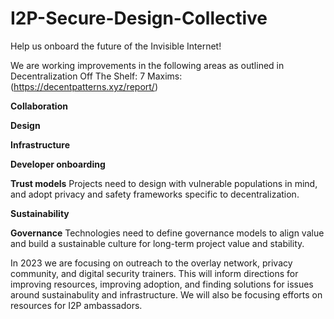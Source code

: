 # I2P-Secure-Design-Collective
Help us onboard the future of the Invisible Internet!

We are working improvements in the following areas as outlined in Decentralization Off The Shelf: 7 Maxims:(https://decentpatterns.xyz/report/)

**Collaboration** 

**Design** 

**Infrastructure** 

**Developer onboarding** 

**Trust models** Projects need to design with vulnerable populations in mind, and adopt privacy and safety frameworks specific to decentralization.

**Sustainability** 

**Governance** Technologies need to define governance models to align value and build a sustainable culture for long-term project value and stability.

In 2023 we are focusing on outreach to the overlay network, privacy community, and digital security trainers. This will inform directions for improving resources, improving adoption, and finding solutions for issues around sustainabulity and infrastructure. We will also be focusing efforts on resources for I2P ambassadors.

